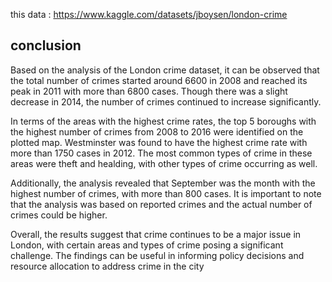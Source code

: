 this data :
https://www.kaggle.com/datasets/jboysen/london-crime

## conclusion

Based on the analysis of the London crime dataset, it can be observed that the total number of crimes started around 6600 in 2008 and reached its peak in 2011 with more than 6800 cases. Though there was a slight decrease in 2014, the number of crimes continued to increase significantly.

In terms of the areas with the highest crime rates, the top 5 boroughs with the highest number of crimes from 2008 to 2016 were identified on the plotted map. Westminster was found to have the highest crime rate with more than 1750 cases in 2012. The most common types of crime in these areas were theft and healding, with other types of crime occurring as well.

Additionally, the analysis revealed that September was the month with the highest number of crimes, with more than 800 cases. It is important to note that the analysis was based on reported crimes and the actual number of crimes could be higher.

Overall, the results suggest that crime continues to be a major issue in London, with certain areas and types of crime posing a significant challenge. The findings can be useful in informing policy decisions and resource allocation to address crime in the city
